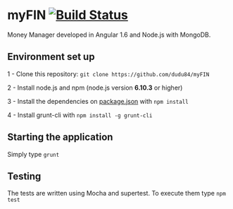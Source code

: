 # myFIN [![Build Status](https://travis-ci.org/dudu84/myFIN.svg?branch=master)](https://travis-ci.org/dudu84/myFIN)
Money Manager developed in Angular 1.6 and Node.js with MongoDB.

## Environment set up
1 - Clone this repository: ```git clone https://github.com/dudu84/myFIN```

2 - Install node.js and npm (node.js version **6.10.3** or higher)

3 - Install the dependencies on [package.json](https://github.com/dudu84/myFIN/blob/master/package.json) with ```npm install```

4 - Install grunt-cli with ```npm install -g grunt-cli```


## Starting the application
Simply type `grunt`

## Testing
The tests are written using Mocha and supertest. To execute them type ```npm test```
